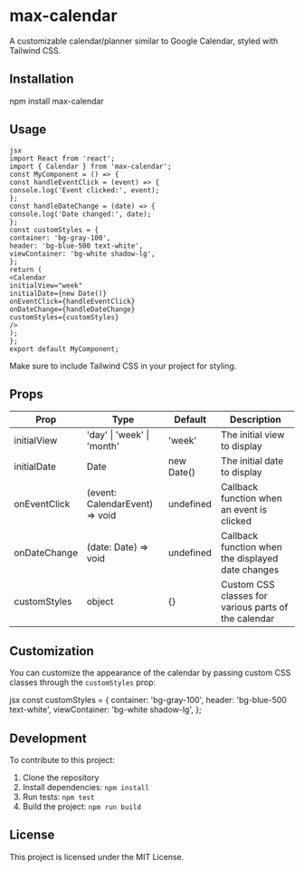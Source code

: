 # max-calendar

A customizable calendar/planner similar to Google Calendar, styled with Tailwind CSS.

## Installation

npm install max-calendar

## Usage

```
jsx
import React from 'react';
import { Calendar } from 'max-calendar';
const MyComponent = () => {
const handleEventClick = (event) => {
console.log('Event clicked:', event);
};
const handleDateChange = (date) => {
console.log('Date changed:', date);
};
const customStyles = {
container: 'bg-gray-100',
header: 'bg-blue-500 text-white',
viewContainer: 'bg-white shadow-lg',
};
return (
<Calendar
initialView="week"
initialDate={new Date()}
onEventClick={handleEventClick}
onDateChange={handleDateChange}
customStyles={customStyles}
/>
);
};
export default MyComponent;
```

Make sure to include Tailwind CSS in your project for styling.

## Props

| Prop         | Type                           | Default    | Description                                          |
| ------------ | ------------------------------ | ---------- | ---------------------------------------------------- |
| initialView  | 'day' \| 'week' \| 'month'     | 'week'     | The initial view to display                          |
| initialDate  | Date                           | new Date() | The initial date to display                          |
| onEventClick | (event: CalendarEvent) => void | undefined  | Callback function when an event is clicked           |
| onDateChange | (date: Date) => void           | undefined  | Callback function when the displayed date changes    |
| customStyles | object                         | {}         | Custom CSS classes for various parts of the calendar |

## Customization

You can customize the appearance of the calendar by passing custom CSS classes through the `customStyles` prop:

jsx
const customStyles = {
container: 'bg-gray-100',
header: 'bg-blue-500 text-white',
viewContainer: 'bg-white shadow-lg',
};

## Development

To contribute to this project:

1. Clone the repository
2. Install dependencies: `npm install`
3. Run tests: `npm test`
4. Build the project: `npm run build`

## License

This project is licensed under the MIT License.
